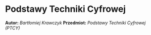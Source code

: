 
# Podstawy Techniki Cyfrowej

**Autor:** _Bartłomiej Krawczyk_
**Przedmiot:** _Podstawy Techniki Cyfrowej (PTCY)_
